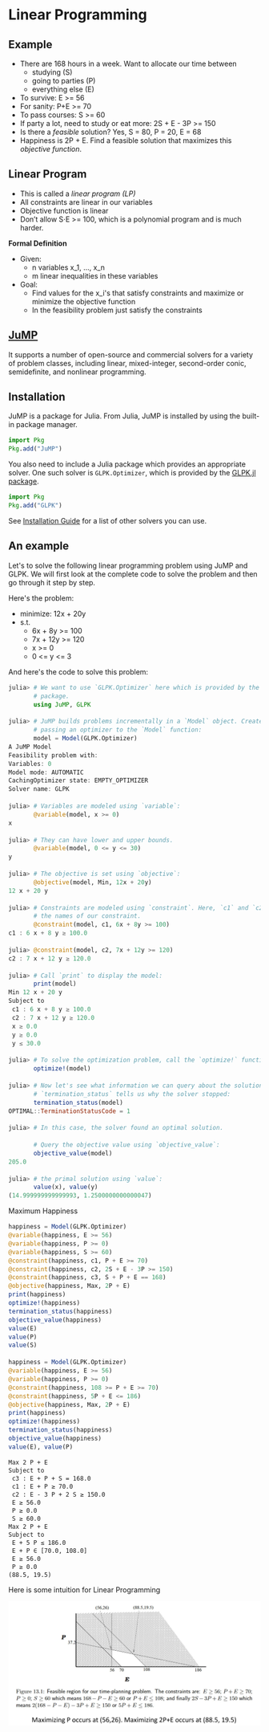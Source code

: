 # Linear Programming

## Example

- There are 168 hours in a week. Want to allocate our time between
   - studying (S)
   - going to parties (P)
   - everything else (E)
- To survive: E >= 56
- For sanity: P+E >= 70
- To pass courses: S >= 60
- If party a lot, need to study or eat more: 2S + E - 3P >= 150
- Is there a *feasible* solution? Yes, S = 80, P = 20, E = 68
- Happiness is 2P + E. Find a feasible solution that maximizes this *objective function*.

## Linear Program

- This is called a *linear program (LP)*
- All constraints are linear in our variables
- Objective function is linear
- Don’t allow S⋅E >= 100, which is a polynomial program and is much harder.

**Formal Definition**

- Given:
   - n variables x_1, ..., x_n
   - m linear inequalities in these variables
- Goal:
   - Find values for the x_i's that satisfy constraints and maximize or minimize the objective function
   - In the feasibility problem just satisfy the constraints

## [JuMP](https://github.com/jump-dev/JuMP.jl)

It supports a number of
open-source and commercial solvers for a variety of problem classes, including
linear, mixed-integer, second-order conic, semidefinite, and nonlinear
programming.

## Installation

JuMP is a package for Julia. From Julia, JuMP is installed by using the
built-in package manager.

```julia
import Pkg
Pkg.add("JuMP")
```




You also need to include a Julia package which provides an appropriate solver.
One such solver is `GLPK.Optimizer`, which is provided by the
[GLPK.jl package](https://github.com/jump-dev/GLPK.jl).
```julia
import Pkg
Pkg.add("GLPK")
```



See [Installation Guide](https://jump.dev/JuMP.jl/stable/installation/) for a list of other solvers you can use.

## An example

Let's to solve the following linear programming problem using JuMP and GLPK.
We will first look at the complete code to solve the problem and then go
through it step by step.

Here's the problem:

- minimize:  12x + 20y
- s.t. 
  - 6x + 8y >= 100
  - 7x + 12y >= 120
  - x >= 0
  - 0 <= y <= 3

<!-- ```latex -->
<!-- \begin{aligned} -->
<!-- & \min & 12x + 20y \\ -->
<!-- & \;\;\text{s.t.} & 6x + 8y \geq 100 \\ -->
<!-- & & 7x + 12y \geq 120 \\ -->
<!-- & & x \geq 0 \\ -->
<!-- & & y \in [0, 3] \\ -->
<!-- \end{aligned} -->
<!-- ``` -->

And here's the code to solve this problem:
```julia
julia> # We want to use `GLPK.Optimizer` here which is provided by the `GLPK.jl`
       # package.
       using JuMP, GLPK

julia> # JuMP builds problems incrementally in a `Model` object. Create a model by
       # passing an optimizer to the `Model` function:
       model = Model(GLPK.Optimizer)
A JuMP Model
Feasibility problem with:
Variables: 0
Model mode: AUTOMATIC
CachingOptimizer state: EMPTY_OPTIMIZER
Solver name: GLPK

julia> # Variables are modeled using `variable`:
       @variable(model, x >= 0)
x

julia> # They can have lower and upper bounds.
       @variable(model, 0 <= y <= 30)
y

julia> # The objective is set using `objective`:
       @objective(model, Min, 12x + 20y)
12 x + 20 y

julia> # Constraints are modeled using `constraint`. Here, `c1` and `c2` are
       # the names of our constraint.
       @constraint(model, c1, 6x + 8y >= 100)
c1 : 6 x + 8 y ≥ 100.0

julia> @constraint(model, c2, 7x + 12y >= 120)
c2 : 7 x + 12 y ≥ 120.0

julia> # Call `print` to display the model:
       print(model)
Min 12 x + 20 y
Subject to
 c1 : 6 x + 8 y ≥ 100.0
 c2 : 7 x + 12 y ≥ 120.0
 x ≥ 0.0
 y ≥ 0.0
 y ≤ 30.0

julia> # To solve the optimization problem, call the `optimize!` function.
       optimize!(model)

julia> # Now let's see what information we can query about the solution.
       # `termination_status` tells us why the solver stopped:
       termination_status(model)
OPTIMAL::TerminationStatusCode = 1

julia> # In this case, the solver found an optimal solution.
       
       # Query the objective value using `objective_value`:
       objective_value(model)
205.0

julia> # the primal solution using `value`:
       value(x), value(y)
(14.999999999999993, 1.2500000000000047)
```




Maximum Happiness
```julia
happiness = Model(GLPK.Optimizer)
@variable(happiness, E >= 56)
@variable(happiness, P >= 0)
@variable(happiness, S >= 60)
@constraint(happiness, c1, P + E >= 70)
@constraint(happiness, c2, 2S + E - 3P >= 150)
@constraint(happiness, c3, S + P + E == 168)
@objective(happiness, Max, 2P + E)
print(happiness)
optimize!(happiness)
termination_status(happiness)
objective_value(happiness)
value(E)
value(P)
value(S)

happiness = Model(GLPK.Optimizer)
@variable(happiness, E >= 56)
@variable(happiness, P >= 0)
@constraint(happiness, 108 >= P + E >= 70)
@constraint(happiness, 5P + E <= 186)
@objective(happiness, Max, 2P + E)
print(happiness)
optimize!(happiness)
termination_status(happiness)
objective_value(happiness)
value(E), value(P)
```

```
Max 2 P + E
Subject to
 c3 : E + P + S = 168.0
 c1 : E + P ≥ 70.0
 c2 : E - 3 P + 2 S ≥ 150.0
 E ≥ 56.0
 P ≥ 0.0
 S ≥ 60.0
Max 2 P + E
Subject to
 E + 5 P ≤ 186.0
 E + P ∈ [70.0, 108.0]
 E ≥ 56.0
 P ≥ 0.0
(88.5, 19.5)
```





Here is some intuition for Linear Programming

![](intuitionLP.png)


